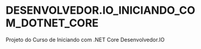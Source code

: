 # DESENVOLVEDOR.IO_INICIANDO_COM_DOTNET_CORE
Projeto do Curso de Iniciando com .NET Core Desenvolvedor.IO
